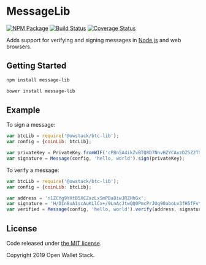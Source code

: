 MessageLib
=======

[![NPM Package](https://img.shields.io/npm/v/message-lib.svg?style=flat-square)](https://www.npmjs.org/package/message-lib)
[![Build Status](https://img.shields.io/travis/owstack/message-lib.svg?branch=master&style=flat-square)](https://travis-ci.org/owstack/message-lib)
[![Coverage Status](https://img.shields.io/coveralls/owstack/message-lib.svg?style=flat-square)](https://coveralls.io/r/owstack/message-lib?branch=master)

Adds support for verifying and signing messages in [Node.js](http://nodejs.org/) and web browsers.

## Getting Started

```sh
npm install message-lib
```

```sh
bower install message-lib
```

## Example
To sign a message:

```javascript
var btcLib = require('@owstack/btc-lib');
var config = {coinLib: btcLib};

var privateKey = PrivateKey.fromWIF('cPBn5A4ikZvBTQ8D7NnvHZYCAxzDZ5Z2TSGW2LkyPiLxqYaJPBW4');
var signature = Message(config, 'hello, world').sign(privateKey);
```

To verify a message:

```javascript
var btcLib = require('@owstack/btc-lib');
var config = {coinLib: btcLib};

var address = 'n1ZCYg9YXtB5XCZazLxSmPDa8iwJRZHhGx';
var signature = 'H/DIn8uA1scAuKLlCx+/9LnAcJtwQQ0PmcPrJUq90aboLv3fH5fFvY+vmbfOSFEtGarznYli6ShPr9RXwY9UrIY=';
var verified = Message(config, 'hello, world').verify(address, signature);
```

## License

Code released under [the MIT license](https://github.com/owstack/message-lib/blob/master/LICENSE).

Copyright 2019 Open Wallet Stack.

